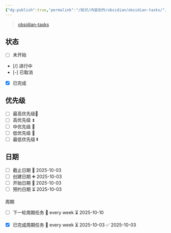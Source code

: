 ```yaml
---
{"dg-publish":true,"permalink":"/知识/内容创作/obsidian/obsidian-tasks/","title":"obsidian-tasks","tags":["doc","obsidian"],"noteIcon":""}
---
```


> [obsidian-tasks](https://github.com/obsidian-tasks-group/obsidian-tasks)

## 状态

- [ ] 未开始
- [/] 进行中
- [-] 已取消
- [x] 已完成

## 优先级

- [ ] 最高优先级🔺 
- [ ] 高优先级 ⏫
- [ ] 中优先级 🔼 
- [ ] 低优先级 🔽 
- [ ] 最低优先级 ⏬ 

## 日期

- [ ] 截止日期 📅 2025-10-03 
- [ ] 创建日期 ➕ 2025-10-03 
- [ ] 开始日期 🛫 2025-10-03 
- [ ] 预约日期 ⏳ 2025-10-03

周期
- [ ] 下一轮周期任务 🔁 every week ⏳ 2025-10-10
- [x] 已完成周期任务 🔁 every week ⏳ 2025-10-03 ✅ 2025-10-03


